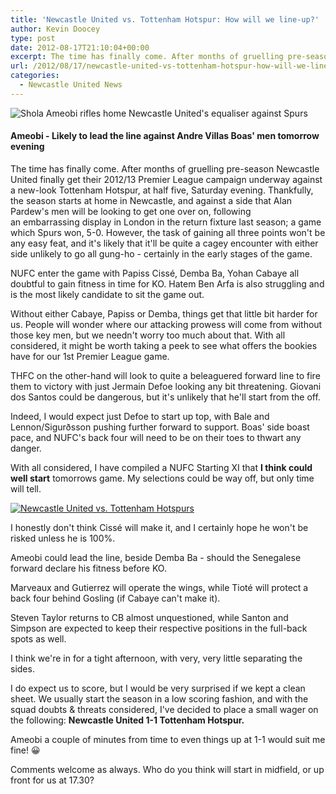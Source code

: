 ```yaml
---
title: 'Newcastle United vs. Tottenham Hotspur: How will we line-up?'
author: Kevin Doocey
type: post
date: 2012-08-17T21:10:04+00:00
excerpt: The time has finally come. After months of gruelling pre-season Newcastle United finally get their 2012/13 Premier League campaign underway against a new-look Tottenham Hotspur, at half five..
url: /2012/08/17/newcastle-united-vs-tottenham-hotspur-how-will-we-line-up/
categories:
  - Newcastle United News
---
```


![Shola Ameobi rifles home Newcastle United's equaliser against Spurs](https://www.tynetime.com/wp-content/uploads/2012/08/Shola-Ameobi-NUFC-Spurs.jpg "Shola-Ameobi-NUFC-Spurs")

#### Ameobi - Likely to lead the line against Andre Villas Boas' men tomorrow evening

The time has finally come. After months of gruelling pre-season Newcastle United finally get their 2012/13 Premier League campaign underway against a new-look Tottenham Hotspur, at half five, Saturday evening. Thankfully, the season starts at home in Newcastle, and against a side that Alan Pardew's men will be looking to get one over on, following an embarrassing display in London in the return fixture last season; a game which Spurs won, 5-0. However, the task of gaining all three points won't be any easy feat, and it's likely that it'll be quite a  cagey encounter with either side unlikely to go all gung-ho - certainly in the early stages of the game.

NUFC enter the game with Papiss Cissé, Demba Ba, Yohan Cabaye all doubtful to gain fitness in time for KO. Hatem Ben Arfa is also struggling and is the most likely candidate to sit the game out.

Without either Cabaye, Papiss or Demba, things get that little bit harder for us. People will wonder where our attacking prowess will come from without those key men, but we needn't worry too much about that. With all considered, it might be worth taking a peek to see what offers the bookies have for our 1st Premier League game.

THFC on the other-hand will look to quite a beleaguered forward line to fire them to victory with just Jermain Defoe looking any bit threatening. Giovani dos Santos could be dangerous, but it's unlikely that he'll start from the off.

Indeed, I would expect just Defoe to start up top, with Bale and Lennon/Sigurðsson pushing further forward to support. Boas' side boast pace, and NUFC's back four will need to be on their toes to thwart any danger.

With all considered, I have compiled a NUFC Starting XI that **I think could well start** tomorrows game. My selections could be way off, but only time will tell.

[![Newcastle United vs. Tottenham Hotspurs](https://www.tynetime.com/wp-content/uploads/2012/08/NUFC-Line-Up-Spurs.jpg "NUFC-Line-Up-Spurs")][1]

I honestly don't think Cissé will make it, and I certainly hope he won't be risked unless he is 100%.

Ameobi could lead the line, beside Demba Ba - should the Senegalese forward declare his fitness before KO.

Marveaux and Gutierrez will operate the wings, while Tioté will protect a back four behind Gosling (if Cabaye can't make it).

Steven Taylor returns to CB almost unquestioned, while Santon and Simpson are expected to keep their respective positions in the full-back spots as well.

I think we're in for a tight afternoon, with very, very little separating the sides.

I do expect us to score, but I would be very surprised if we kept a clean sheet. We usually start the season in a low scoring fashion, and with the squad doubts & threats considered, I've decided to place a small wager on the following: **Newcastle United 1-1 Tottenham Hotspur.**

Ameobi a couple of minutes from time to even things up at 1-1 would suit me fine! 😀

Comments welcome as always. Who do you think will start in midfield, or up front for us at 17.30?

 [1]: https://www.tynetime.com/wp-content/uploads/2012/08/NUFC-Line-Up-Spurs.jpg
